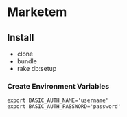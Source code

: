 # Marketem

## Install

- clone
- bundle
- rake db:setup

### Create Environment Variables

```
export BASIC_AUTH_NAME='username'
export BASIC_AUTH_PASSWORD='password'
```
